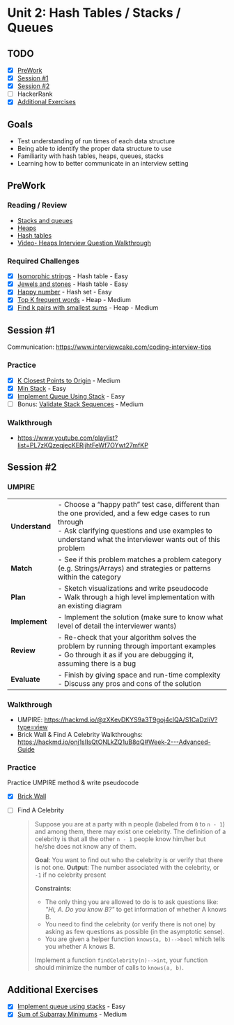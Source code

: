 # Unit 2: Hash Tables / Stacks / Queues

## TODO

- [x] [PreWork](#PreWork)
- [x] [Session #1](#Session-1)
- [x] [Session #2](#Session-2)
- [ ] HackerRank
- [x] [Additional Exercises](#Additional-Exercises)

## Goals
- Test understanding of run times of each data structure
- Being able to identify the proper data structure to use
- Familiarity with hash tables, heaps, queues, stacks
- Learning how to better communicate in an interview setting
  
## PreWork
### Reading / Review

- <a href="https://guides.codepath.org/compsci/Stacks-and-Queues">Stacks and queues</a>
- <a href="https://guides.codepath.org/compsci/Heaps">Heaps</a>
- <a href="https://guides.codepath.org/compsci/Hash-Tables">Hash tables</a>
- <a href="https://www.youtube.com/playlist?list=PL7zKQzeqjecKERijhtFeWf7OYwt27mfKP">Video- Heaps Interview Question Walkthrough</a>

### Required Challenges
- [x] <a href="https://leetcode.com/problems/isomorphic-strings/description/">Isomorphic strings</a> - Hash table - Easy
- [x] <a href="https://leetcode.com/problems/jewels-and-stones/description/">Jewels and stones</a> - Hash table - Easy
- [x] <a href="https://leetcode.com/problems/happy-number/description/">Happy number</a> - Hash set - Easy
- [x] <a href="https://leetcode.com/problems/top-k-frequent-words/description/">Top K frequent words</a> - Heap - Medium
- [x] <a href="https://leetcode.com/problems/find-k-pairs-with-smallest-sums/description/">Find k pairs with smallest sums</a> - Heap - Medium

## Session #1
Communication: https://www.interviewcake.com/coding-interview-tips

### Practice
- [x] [K Closest Points to Origin](https://leetcode.com/problems/k-closest-points-to-origin/) - Medium
- [x] [Min Stack](https://leetcode.com/problems/min-stack/) - Easy
- [x] [Implement Queue Using Stack](https://leetcode.com/problems/implement-queue-using-stacks/) - Easy
- [ ] Bonus: [Validate Stack Sequences](https://leetcode.com/problems/validate-stack-sequences/) - Medium
  
### Walkthrough
- https://www.youtube.com/playlist?list=PL7zKQzeqjecKERijhtFeWf7OYwt27mfKP
  
## Session #2
### UMPIRE
|||
|-|-|
| **Understand** | - Choose a “happy path” test case, different than the one provided, and a few edge cases to run through <br />- Ask clarifying questions and use examples to understand what the interviewer wants out of this problem |
| **Match** | - See if this problem matches a problem category (e.g. Strings/Arrays) and strategies or patterns within the category |
| **Plan** | - Sketch visualizations and write pseudocode <br />- Walk through a high level implementation with an existing diagram
| **Implement** | - Implement the solution (make sure to know what level of detail the interviewer wants) |
| **Review** | - Re-check that your algorithm solves the problem by running through important examples<br />- Go through it as if you are debugging it, assuming there is a bug
| **Evaluate** | - Finish by giving space and run-time complexity <br/>- Discuss any pros and cons of the solution

### Walkthrough
- UMPIRE: https://hackmd.io/@zXKevDKYS9a3T9goj4clQA/S1CaDzIiV?type=view
- Brick Wall & Find A Celebrity Walkthroughs: https://hackmd.io/onj1sIIsQtONLkZQ1uB8qQ#Week-2---Advanced-Guide
  
### Practice
Practice UMPIRE method & write pseudocode
- [x] [Brick Wall](https://leetcode.com/problems/brick-wall/)
- [ ] Find A Celebrity
  > Suppose you are at a party with n people (labeled from `0` to `n - 1`) and among them, there may exist one celebrity. The definition of a celebrity is that all the other `n - 1` people know him/her but he/she does not know any of them.    
  >
  > **Goal**: You want to find out who the celebrity is or verify that there is not one.
  > **Output**: The number associated with the celebrity, or `-1` if no celebrity present
  >
  >**Constraints**:
  >- The only thing you are allowed to do is to ask questions like: *"Hi, A. Do you know B?"* to get information of whether A knows B. 
  >- You need to find the celebrity (or verify there is not one) by asking as few questions as possible (in the asymptotic sense).  
  >- You are given a helper function `knows(a, b)-->bool` which tells you whether A knows B. 
  > 
  > Implement a function `findCelebrity(n)-->int`, your function should minimize the number of calls to `knows(a, b)`.
  

## Additional Exercises
- [x] [Implement queue using stacks](https://leetcode.com/problems/implement-queue-using-stacks/description/) - Easy
- [x] [Sum of Subarray Minimums](https://leetcode.com/problems/sum-of-subarray-minimums/) - Medium

